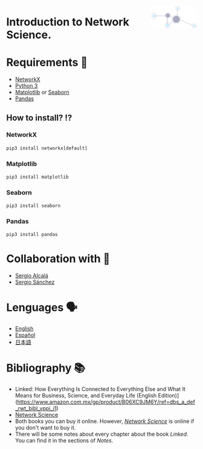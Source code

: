 <p align = "right">
<img src = "img/network.png" align ="right" width="120"/>
</p>

# Introduction to Network Science.


# Requirements 📖
* [NetworkX](https://networkx.org/)
* [Python 3](https://docs.python.org/3/)
* [Matplotlib](https://matplotlib.org/) or [Seaborn](https://seaborn.pydata.org/)
* [Pandas](https://pandas.pydata.org/)

## How to install? ⁉️
### NetworkX
```python
pip3 install networkx[default]
```
### Matplotlib
```python
pip3 install matplotlib
```
### Seaborn
```python
pip3 install seaborn
```
### Pandas
```python
pip3 install pandas
``` 

# Collaboration with 👥
* [Sergio Alcalá](https://github.com/saac)
* [Sergio Sánchez](https://github.com/pachichi)
# Lenguages 🗣️

* [English](https://github.com/J3xLe1988B3lx0x2E6/Network-Science_TSFC_UNAM/tree/main/Languages/English)
* [Español](https://github.com/J3xLe1988B3lx0x2E6/Network-Science_TSFC_UNAM/tree/main/Languages/Espa%C3%B1ol)
* [日本語](https://github.com/J3xLe1988B3lx0x2E6/Network-Science_TSFC_UNAM/tree/main/Languages/%E6%97%A5%E6%9C%AC%E8%AA%9E)

# Bibliography 📚
* Linked: How Everything Is Connected to Everything Else and What It Means for Business, Science, and Everyday Life (English Edition)](https://www.amazon.com.mx/gp/product/B06XC9JM6Y/ref=dbs_a_def_rwt_bibl_vppi_i1)
* [Network Science](https://www.amazon.com.mx/gp/product/1107076269/ref=dbs_a_def_rwt_bibl_vppi_i6)
* Both books you can buy it online. However, [*Network Science*](http://networksciencebook.com/)  is online if you don't want to buy it.
* There will be some notes about every chapter about the book *Linked*. You can find it in the sections of *Notes*.
